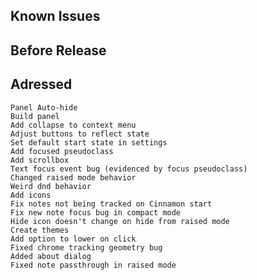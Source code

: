 Known Issues
------------

Before Release
--------------

Adressed
--------
    Panel Auto-hide
    Build panel
    Add collapse to context menu
    Adjust buttons to reflect state
    Set default start state in settings
    Add focused pseudoclass
    Add scrollbox
    Text focus event bug (evidenced by focus pseudoclass)
    Changed raised mode behavior
    Weird dnd behavior
    Add icons
    Fix notes not being tracked on Cinnamon start
    Fix new note focus bug in compact mode
    Hide icon doesn't change on hide from raised mode
    Create themes
    Add option to lower on click
    Fixed chrome tracking geometry bug
    Added about dialog
    Fixed note passthrough in raised mode
